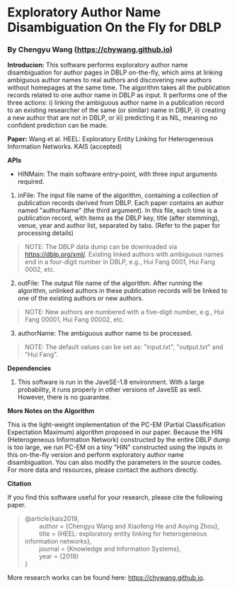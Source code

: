 # Exploratory Author Name Disambiguation On the Fly for DBLP

### By Chengyu Wang (https://chywang.github.io)

**Introducion:** This software performs exploratory author name disambiguation for author pages in DBLP on-the-fly, which aims at linking ambiguous author names to real authors and discovering new authors without homepages at the same time. The algorithm takes all the publication records related to one author name in DBLP as input. It performs one of the three actions: i) linking the ambiguous author name in a publication record to an existing researcher of the same (or similar) name in DBLP, ii) creating a new author that are not in DBLP, or iii) predicting it as NIL, meaning no confident prediction can be made.

**Paper:** Wang et al. HEEL: Exploratory Entity Linking for Heterogeneous Information Networks. KAIS (accepted)


**APIs**

+ HINMain: The main software entry-point, with three input arguments required.

1. inFile: The input file name of the algorithm, containing a collection of publication records derived from DBLP. Each paper contains an author named "authorName" (the third argument). In this file, each time is a publication record, with items as the DBLP key, title (after stemming), venue, year and author list, separated by tabs. (Refer to the paper for processing details)

> NOTE: The DBLP data dump can be downloaded via https://dblp.org/xml/. Existing linked authors with ambiguous names end in a four-digit number in DBLP, e.g., Hui Fang 0001, Hui Fang 0002, etc.

2. outFile: The output file name of the algorithm. After running the algorithm, unlinked authors in these publication records will be linked to one of the existing authors or new authors.

> NOTE: New authors are numbered with a five-digit number, e.g., Hui Fang 00001, Hui Fang 00002, etc.

3. authorName: The ambiguous author name to be processed.

> NOTE: The default values can be set as: "input.txt", "output.txt" and "Hui Fang".


**Dependencies**

1. This software is run in the JaveSE-1.8 environment. With a large probability, it runs properly in other versions of JaveSE as well. However, there is no guarantee.

**More Notes on the Algorithm** 

This is the light-weight implementation of the PC-EM (Partial Classification Expectation Maximum) algorithm proposed in our paper. Because the HIN (Heterogeneous Information Network) constructed by the entire DBLP dump is too large, we run PC-EM on a tiny "HIN" constructed using the inputs in this on-the-fly version and perform exploratory author name disambiguation. You can also modify the parameters in the source codes. For more data and resources, please contact the authors directly.

**Citation**

If you find this software useful for your research, please cite the following paper.

> @article{kais2019,<br/>
&emsp;&emsp; author = {Chengyu Wang and Xiaofeng He and Aoying Zhou},<br/>
&emsp;&emsp; title = {HEEL: exploratory entity linking for heterogeneous information networks},<br/>
&emsp;&emsp; journal = {Knowledge and Information Systems},<br/>
&emsp;&emsp; year = {2019}<br/>
}

More research works can be found here: https://chywang.github.io.



